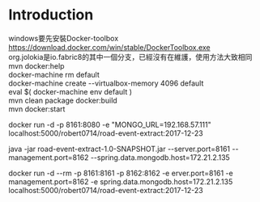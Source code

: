 # Introduction
windows要先安裝Docker-toolbox <br/>
https://download.docker.com/win/stable/DockerToolbox.exe<br/>
org.jolokia是io.fabric8的其中一個分支，已經沒有在維護，使用方法大致相同
mvn docker:help <br/>
docker-machine rm default <br/>
docker-machine create  --virtualbox-memory 4096 default <br/>
eval $( docker-machine env  default ) <br/>
mvn clean package docker:build <br/>
mvn docker:start <br/>

docker run -d  -p 8161:8080     -e "MONGO_URL=192.168.57.111"     localhost:5000/robert0714/road-event-extract:2017-12-23 <br/>

 java -jar road-event-extract-1.0-SNAPSHOT.jar  --server.port=8161 --management.port=8162  --spring.data.mongodb.host=172.21.2.135
 <br/>
 
 
docker run -d --rm  -p 8161:8161  -p 8162:8162   -e erver.port=8161 -e management.port=8162 -e spring.data.mongodb.host=172.21.2.135    localhost:5000/robert0714/road-event-extract:2017-12-23  <br/>